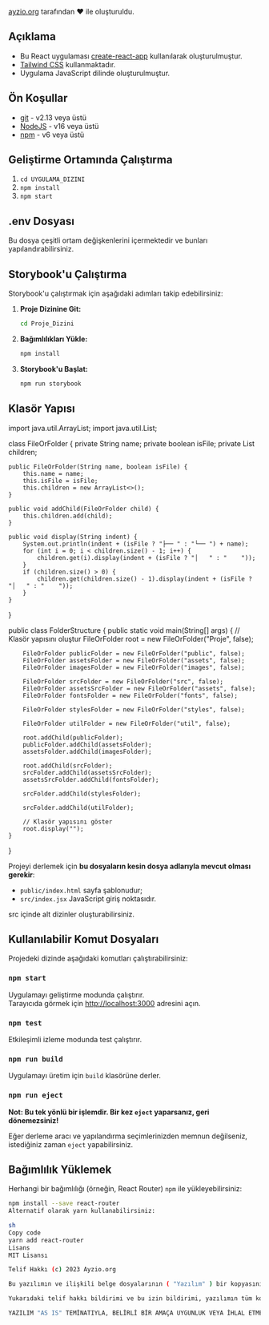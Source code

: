 
[ayzio.org](https://www.ayzio.org) tarafından ❤️ ile oluşturuldu.

## Açıklama

- Bu React uygulaması [create-react-app](https://create-react-app.dev/) kullanılarak oluşturulmuştur.
- [Tailwind CSS](https://tailwindcss.com/) kullanmaktadır.
- Uygulama JavaScript dilinde oluşturulmuştur.

## Ön Koşullar

- [git](https://git-scm.com/) - v2.13 veya üstü
- [NodeJS](https://nodejs.org/en/) - v16 veya üstü
- [npm](https://www.npmjs.com/) - v6 veya üstü

## Geliştirme Ortamında Çalıştırma

1. `cd UYGULAMA_DIZINI`
2. `npm install`
3. `npm start`

## .env Dosyası

Bu dosya çeşitli ortam değişkenlerini içermektedir ve bunları yapılandırabilirsiniz.

## Storybook'u Çalıştırma

Storybook'u çalıştırmak için aşağıdaki adımları takip edebilirsiniz:

1. **Proje Dizinine Git:**
    ```bash
    cd Proje_Dizini
    ```

2. **Bağımlılıkları Yükle:**
    ```bash
    npm install
    ```

3. **Storybook'u Başlat:**
    ```bash
    npm run storybook
    ```

## Klasör Yapısı

import java.util.ArrayList;
import java.util.List;

class FileOrFolder {
    private String name;
    private boolean isFile;
    private List<FileOrFolder> children;

    public FileOrFolder(String name, boolean isFile) {
        this.name = name;
        this.isFile = isFile;
        this.children = new ArrayList<>();
    }

    public void addChild(FileOrFolder child) {
        this.children.add(child);
    }

    public void display(String indent) {
        System.out.println(indent + (isFile ? "├── " : "└── ") + name);
        for (int i = 0; i < children.size() - 1; i++) {
            children.get(i).display(indent + (isFile ? "│   " : "    "));
        }
        if (children.size() > 0) {
            children.get(children.size() - 1).display(indent + (isFile ? "│   " : "    "));
        }
    }
}

public class FolderStructure {
    public static void main(String[] args) {
        // Klasör yapısını oluştur
        FileOrFolder root = new FileOrFolder("Proje", false);

        FileOrFolder publicFolder = new FileOrFolder("public", false);
        FileOrFolder assetsFolder = new FileOrFolder("assets", false);
        FileOrFolder imagesFolder = new FileOrFolder("images", false);

        FileOrFolder srcFolder = new FileOrFolder("src", false);
        FileOrFolder assetsSrcFolder = new FileOrFolder("assets", false);
        FileOrFolder fontsFolder = new FileOrFolder("fonts", false);

        FileOrFolder stylesFolder = new FileOrFolder("styles", false);

        FileOrFolder utilFolder = new FileOrFolder("util", false);

        root.addChild(publicFolder);
        publicFolder.addChild(assetsFolder);
        assetsFolder.addChild(imagesFolder);

        root.addChild(srcFolder);
        srcFolder.addChild(assetsSrcFolder);
        assetsSrcFolder.addChild(fontsFolder);

        srcFolder.addChild(stylesFolder);

        srcFolder.addChild(utilFolder);

        // Klasör yapısını göster
        root.display("");
    }
}

Projeyi derlemek için **bu dosyaların kesin dosya adlarıyla mevcut olması gerekir**:

- `public/index.html` sayfa şablonudur;
- `src/index.jsx` JavaScript giriş noktasıdır.

src içinde alt dizinler oluşturabilirsiniz.

## Kullanılabilir Komut Dosyaları

Projedeki dizinde aşağıdaki komutları çalıştırabilirsiniz:

### `npm start`

Uygulamayı geliştirme modunda çalıştırır.<br>
Tarayıcıda görmek için [http://localhost:3000](http://localhost:3000) adresini açın.

### `npm test`

Etkileşimli izleme modunda test çalıştırır.<br>

### `npm run build`

Uygulamayı üretim için `build` klasörüne derler.<br>

### `npm run eject`

**Not: Bu tek yönlü bir işlemdir. Bir kez `eject` yaparsanız, geri dönemezsiniz!**

Eğer derleme aracı ve yapılandırma seçimlerinizden memnun değilseniz, istediğiniz zaman `eject` yapabilirsiniz.

## Bağımlılık Yüklemek

Herhangi bir bağımlılığı (örneğin, React Router) `npm` ile yükleyebilirsiniz:

```sh
npm install --save react-router
Alternatif olarak yarn kullanabilirsiniz:

sh
Copy code
yarn add react-router
Lisans
MIT Lisansı

Telif Hakkı (c) 2023 Ayzio.org

Bu yazılımın ve ilişkili belge dosyalarının ( "Yazılım" ) bir kopyasını edinen herkese, yazılımı sınırlama olmaksızın kullanma, kopyalama, değiştirme, birleştirme, yayınlama, dağıtma, alt lisanslama ve/veya yazılımın kopyalarını satma izni verilmiştir ve yazılımı sağlayan kişilere veya kuruluşlara aşağıdaki şartlar altında yapmalarına izin verilir:

Yukarıdaki telif hakkı bildirimi ve bu izin bildirimi, yazılımın tüm kopyalarına veya önemli bir kısmına eklenmelidir.

YAZILIM "AS IS" TEMİNATIYLA, BELİRLİ BİR AMAÇA UYGUNLUK VEYA İHLAL ETMEME GARANTİSİ İÇİNDE OLMADAN SAĞLANMIŞTIR. HERHANGİ BİR DURUMDA YAZARLAR VEYA TELİF HAKKI SAHİPLERİ, SÖZLEŞME, HAKKANİYET VEYA DİĞER GİBİ, İHLAL, HASAR VEYA DİĞER DURUMLARDA, YAZILIMIN KULLANIMINDAN, KULLANIL...

